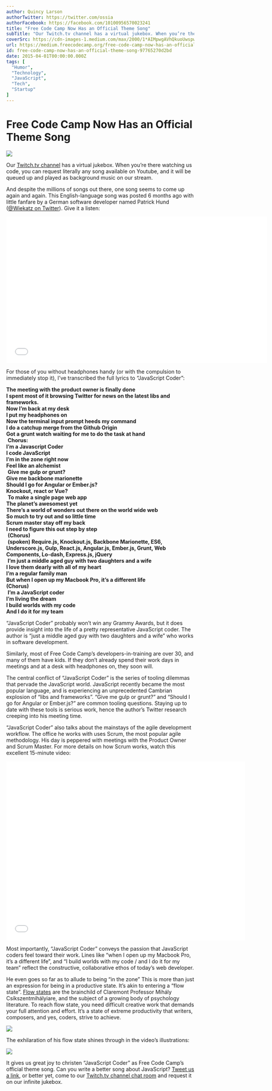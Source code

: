 ```yaml
---
author: Quincy Larson
authorTwitter: https://twitter.com/ossia
authorFacebook: https://facebook.com/10100956570023241
title: "Free Code Camp Now Has an Official Theme Song"
subTitle: "Our Twitch.tv channel has a virtual jukebox. When you’re there watching us code, you can request literally any song available on Youtube,..."
coverSrc: https://cdn-images-1.medium.com/max/2000/1*AIMpwgAVhQkuoUwspwi7UQ.jpeg
url: https://medium.freecodecamp.org/free-code-camp-now-has-an-official-theme-song-97765270d2bd
id: free-code-camp-now-has-an-official-theme-song-97765270d2bd
date: 2015-04-01T00:00:00.000Z
tags: [
  "Humor",
  "Technology",
  "JavaScript",
  "Tech",
  "Startup"
]
---
```

# Free Code Camp Now Has an Official Theme Song







![](https://cdn-images-1.medium.com/max/2000/1*AIMpwgAVhQkuoUwspwi7UQ.jpeg)







Our [Twitch.tv channel](http://twitch.tv/freecodecamp) has a virtual jukebox. When you’re there watching us code, you can request literally any song available on Youtube, and it will be queued up and played as background music on our stream.

And despite the millions of songs out there, one song seems to come up again and again. This English-language song was posted 6 months ago with little fanfare by a German software developer named Patrick Hund ([@Wiekatz on Twitter](https://twitter.com/@Wiekatz)). Give it a listen:





<iframe data-width="854" data-height="480" width="700" height="393" src="/media/3f0b25d4e713c658d25b340e07adcfc0?postId=97765270d2bd" data-media-id="3f0b25d4e713c658d25b340e07adcfc0" allowfullscreen="" frameborder="0"></iframe>





For those of you without headphones handy (or with the compulsion to immediately stop it), I’ve transcribed the full lyrics to “JavaScript Coder”:  

**The meeting with the product owner is finally done**  
**I spent most of it browsing Twitter for news on the latest libs and frameworks.**  
**Now I’m back at my desk**  
**I put my headphones on**  
**Now the terminal input prompt heeds my command**  
**I do a catchup merge from the Github Origin**  
**Got a grunt watch waiting for me to do the task at hand**  
 **Chorus:**  
**I’m a Javascript Coder**  
**I code JavaScript**  
**I’m in the zone right now**  
**Feel like an alchemist**  
 **Give me gulp or grunt?**  
**Give me backbone marionette**  
**Should I go for Angular or Ember.js?**  
**Knockout, react or Vue?**  
 **To make a single page web app**  
**The planet’s awesomest yet**  
**There’s a world of wonders out there on the world wide web**  
**So much to try out and so little time**  
**Scrum master stay off my back**  
**I need to figure this out step by step**  
 **(Chorus)**  
 **(spoken) Require.js, Knockout.js, Backbone Marionette, ES6, Underscore.js, Gulp, React.js, Angular.js, Ember.js, Grunt, Web Components, Lo-dash, Express.js, jQuery**  
 **I’m just a middle aged guy with two daughters and a wife**  
**I love them dearly with all of my heart**  
**I’m a regular family man**  
**But when I open up my Macbook Pro, it’s a different life**  
**(Chorus)**  
 **I’m a JavaScript coder**  
**I’m living the dream**  
**I build worlds with my code**  
**And I do it for my team**  

“JavaScript Coder” probably won’t win any Grammy Awards, but it does provide insight into the life of a pretty representative JavaScript coder. The author is “just a middle aged guy with two daughters and a wife” who works in software development.

Similarly, most of Free Code Camp’s developers-in-training are over 30, and many of them have kids. If they don’t already spend their work days in meetings and at a desk with headphones on, they soon will.  

The central conflict of “JavaScript Coder” is the series of tooling dilemmas that pervade the JavaScript world. JavaScript recently became the most popular language, and is experiencing an unprecedented Cambrian explosion of “libs and frameworks”. “Give me gulp or grunt?” and “Should I go for Angular or Ember.js?” are common tooling questions. Staying up to date with these tools is serious work, hence the author’s Twitter research creeping into his meeting time.  

“JavaScript Coder” also talks about the mainstays of the agile development workflow. The office he works with uses Scrum, the most popular agile methodology. His day is peppered with meetings with the Product Owner and Scrum Master. For more details on how Scrum works, watch this excellent 15-minute video:





<iframe data-width="640" data-height="480" width="640" height="480" src="/media/0718623dd9ae56d5aedf6dfeb86af395?postId=97765270d2bd" data-media-id="0718623dd9ae56d5aedf6dfeb86af395" allowfullscreen="" frameborder="0"></iframe>





Most importantly, “JavaScript Coder” conveys the passion that JavaScript coders feel toward their work. Lines like “when I open up my Macbook Pro, it’s a different life”, and “I build worlds with my code / and I do it for my team” reflect the constructive, collaborative ethos of today’s web developer.  

He even goes so far as to allude to being “in the zone” This is more than just an expression for being in a productive state. It’s akin to entering a “flow state”. [Flow states](http://en.wikipedia.org/wiki/Flow_%28psychology%29) are the brainchild of Claremont Professor Mihály Csíkszentmihályiare, and the subject of a growing body of psychology literature. To reach flow state, you need difficult creative work that demands your full attention and effort. It’s a state of extreme productivity that writers, composers, and yes, coders, strive to achieve.



![](https://cdn-images-1.medium.com/max/1600/0*vso0dWtiYQK2IeVk.png)



The exhilaration of his flow state shines through in the video’s illustrations:



![](https://cdn-images-1.medium.com/max/1600/0*LAZSV9kPHDtKM2NC.png)



It gives us great joy to christen “JavaScript Coder” as Free Code Camp’s official theme song. Can you write a better song about JavaScript? [Tweet us a link](http://www.twitter.com/freecodecamp), or better yet, come to our [Twitch.tv channel chat room](http://twitch.tv/freecodecamp) and request it on our infinite jukebox.








